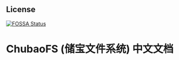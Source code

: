 
## License
[![FOSSA Status](https://app.fossa.io/api/projects/git%2Bgithub.com%2Fchubaofs%2Fdocs-zh.svg?type=large)](https://app.fossa.io/projects/git%2Bgithub.com%2Fchubaofs%2Fdocs-zh?ref=badge_large)
# ChubaoFS (储宝文件系统) 中文文档

